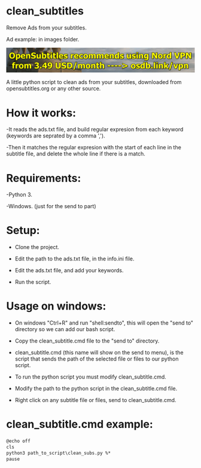 # clean_subtitles

Remove Ads from your subtitles.

Ad example: in images folder.

![Ad Example](images/ad_example.png)

A little python script to clean ads from your subtitles, downloaded from opensubtitles.org or any other source.

# How it works:

-It reads the ads.txt file, and build regular expresion from each keyword (keywords are seprated by a comma ',').

-Then it matches the regular expresion with the start of each line in the subtitle file, and delete the whole line if there is a match.

# Requirements:

-Python 3.

-Windows. (just for the send to part)

# Setup:

- Clone the project.

- Edit the path to the ads.txt file, in the info.ini file.

- Edit the ads.txt file, and add your keywords.

- Run the script.

# Usage on windows:

- On windows "Ctrl+R" and run "shell:sendto", this will open the "send to" directory so we can add our bash script.

- Copy the clean_subtitle.cmd file to the "send to" directory.

- clean_subtitle.cmd (this name will show on the send to menu), is the script that sends the path of the selected file or files to our python script.

- To run the python script you must modify clean_subtitle.cmd.

- Modify the path to the python script in the clean_subtitle.cmd file.

- Right click on any subtitle file or files, send to clean_subtitle.cmd.

# clean_subtitle.cmd example:

```
@echo off
cls
python3 path_to_script\clean_subs.py %*
pause
```
